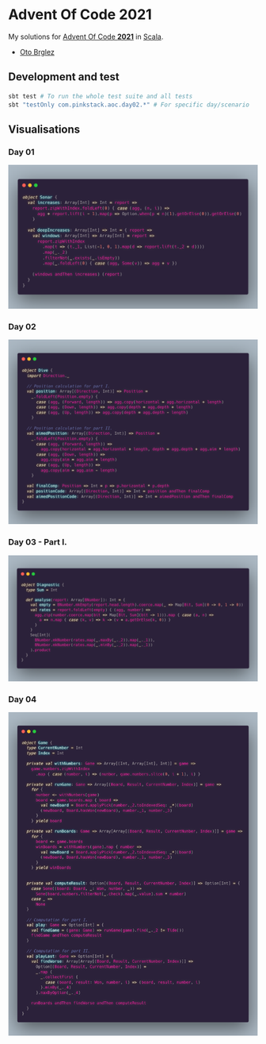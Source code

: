 # Advent Of Code 2021

My solutions for [Advent Of Code **2021**][aoc] in [Scala](https://www.scala-lang.org/).

- [Oto Brglez](https://github.com/otobrglez)

## Development and test

```bash
sbt test # To run the whole test suite and all tests
sbt "testOnly com.pinkstack.aoc.day02.*" # For specific day/scenario
```

## Visualisations

### Day 01
![Day 01](docs/day01.png)

### Day 02
![Day 02](docs/day02.png)

### Day 03 - Part I.
![Day 03](docs/day03.png)

### Day 04
![Day 03](docs/day04.png)

[aoc]: https://adventofcode.com/
